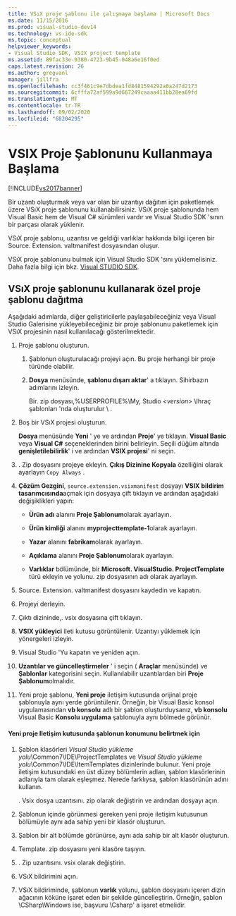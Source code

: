 ```yaml
---
title: VSıX proje şablonu ile çalışmaya başlama | Microsoft Docs
ms.date: 11/15/2016
ms.prod: visual-studio-dev14
ms.technology: vs-ide-sdk
ms.topic: conceptual
helpviewer_keywords:
- Visual Studio SDK, VSIX project template
ms.assetid: 89fac33e-9380-4723-9b45-048a6e16f0ed
caps.latest.revision: 26
ms.author: gregvanl
manager: jillfra
ms.openlocfilehash: cc3f461c9e7dbdea1fd8481594292a0a247d2173
ms.sourcegitcommit: 6cfffa72af599a9d667249caaaa411bb28ea69fd
ms.translationtype: MT
ms.contentlocale: tr-TR
ms.lasthandoff: 09/02/2020
ms.locfileid: "68204295"
---
```

# <a name="getting-started-with-the-vsix-project-template"></a>VSIX Proje Şablonunu Kullanmaya Başlama
[!INCLUDE[vs2017banner](../includes/vs2017banner.md)]

Bir uzantı oluşturmak veya var olan bir uzantıyı dağıtım için paketlemek üzere VSıX proje şablonunu kullanabilirsiniz. VSıX proje şablonunda hem Visual Basic hem de Visual C# sürümleri vardır ve Visual Studio SDK 'sının bir parçası olarak yüklenir.  
  
 VSıX proje şablonu, uzantısı ve geldiği varlıklar hakkında bilgi içeren bir Source. Extension. valtmanifest dosyasından oluşur.  
  
 VSıX proje şablonunu bulmak için Visual Studio SDK 'sını yüklemelisiniz. Daha fazla bilgi için bkz. [Visual STUDIO SDK](../extensibility/visual-studio-sdk.md).  
  
## <a name="deploying-a-custom-project-template-using-the-vsix-project-template"></a>VSıX proje şablonunu kullanarak özel proje şablonu dağıtma  
 Aşağıdaki adımlarda, diğer geliştiricilerle paylaşabileceğiniz veya Visual Studio Galerisine yükleyebileceğiniz bir proje şablonunu paketlemek için VSıX projesinin nasıl kullanılacağı gösterilmektedir.  
  
1. Proje şablonu oluşturun.  
  
    1. Şablonun oluşturulacağı projeyi açın. Bu proje herhangi bir proje türünde olabilir.  
  
    2. **Dosya** menüsünde, **şablonu dışarı aktar**' a tıklayın. Sihirbazın adımlarını izleyin.  
  
         Bir. zip dosyası,%USERPROFILE%\My, Studio *\<version>* \Ihraç şablonları 'nda oluşturulur \\ .  
  
2. Boş bir VSıX projesi oluşturun.  
  
     **Dosya** menüsünde **Yeni** ' ye ve ardından **Proje**' ye tıklayın. **Visual Basic** veya **Visual C#** seçeneklerinden birini belirleyin. Seçili düğüm altında **genişletilebilirlik**' i ve ardından **VSIX projesi**' ni seçin.  
  
3. . Zip dosyasını projeye ekleyin. **Çıkış Dizinine Kopyala** özelliğini olarak ayarlayın `Copy Always` .  
  
4. **Çözüm Gezgini**, `source.extension.vsixmanifest` dosyayı **VSIX bildirim tasarımcısında**açmak için dosyaya çift tıklayın ve ardından aşağıdaki değişiklikleri yapın:  
  
    - **Ürün adı** alanını **Proje Şablonum**olarak ayarlayın.  
  
    - **Ürün kimliği** alanını **myprojecttemplate-1**olarak ayarlayın.  
  
    - **Yazar** alanını **fabrikam**olarak ayarlayın.  
  
    - **Açıklama** alanını **Proje Şablonum**olarak ayarlayın.  
  
    - **Varlıklar** bölümünde, bir **Microsoft. VisualStudio. ProjectTemplate** türü ekleyin ve yolunu. zip dosyasının adı olarak ayarlayın.  
  
5. Source. Extension. valtmanifest dosyasını kaydedin ve kapatın.  
  
6. Projeyi derleyin.  
  
7. Çıktı dizininde,. vsix dosyasına çift tıklayın.  
  
8. **VSIX yükleyici** ileti kutusu görüntülenir. Uzantıyı yüklemek için yönergeleri izleyin.  
  
9. Visual Studio 'Yu kapatın ve yeniden açın.  
  
10. **Uzantılar ve güncelleştirmeler** ' i seçin ( **Araçlar** menüsünde) ve **Şablonlar** kategorisini seçin. Kullanılabilir uzantılardan biri **Proje Şablonum**olmalıdır.  
  
11. Yeni proje şablonu, **Yeni proje** iletişim kutusunda orijinal proje şablonuyla aynı yerde görüntülenir. Örneğin, bir Visual Basic konsol uygulamasından **vb konsolu** adlı bir şablon oluşturduysanız, **vb konsolu** Visual Basic **Konsolu uygulama** şablonuyla aynı bölmede görünür.  
  
#### <a name="to-specify-the-location-of-the-template-in-the-new-project-dialog-box"></a>Yeni proje Iletişim kutusunda şablonun konumunu belirtmek için  
  
1. Şablon klasörleri *Visual Studio yükleme yolu*\Common7\IDE\ProjectTemplates ve *Visual Studio yükleme yolu*\Common7\IDE\ItemTemplates dizinlerinde bulunur. Yeni proje iletişim kutusundaki en üst düzey bölümlerin adları, şablon klasörlerinin adlarıyla tam olarak eşleşmez. Nerede farklıysa, şablon klasörünün adını kullanın.  
  
     . Vsix dosya uzantısını. zip olarak değiştirin ve ardından dosyayı açın.  
  
2. Şablonun içinde görünmesi gereken yeni proje iletişim kutusunun bölümüyle aynı ada sahip yeni bir klasör oluşturun.  
  
3. Şablon bir alt bölümde görünürse, aynı ada sahip bir alt klasör oluşturun.  
  
4. Template. zip dosyasını yeni klasöre taşıyın.  
  
5. . Zip uzantısını. vsix olarak değiştirin.  
  
6. VSıX bildirimini açın.  
  
7. VSıX bildiriminde, şablonun **varlık** yolunu, şablon dosyasını içeren dizin ağacının köküne işaret eden bir şekilde güncelleştirin. Örneğin, şablon \CSharp\Windows ise, başvuru \Csharp' a işaret etmelidir.
